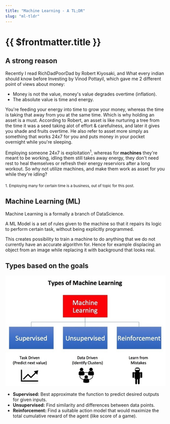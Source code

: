 ```yaml
---
title: "Machine Learning - A TL;DR"
slug: "ml-tldr"
---
```


# {{ $frontmatter.title }}

## A strong reason

Recently I read RichDadPoorDad by Robert Kiyosaki, and What every indian should know before Investing by Vinod Pottayil, which gave me 2 different point of views about money:
* Money is not the value, money's value degrades overtime (inflation).
* The absolute value is time and energy.

You're feeding your energy into time to grow your money, whereas the time is taking that away from you at the same time. Which is why holding an asset is a must. According to Robert, an asset is like nurturing a tree from the time it was a seed taking alot of effort & carefulness, and later it gives you shade and fruits overtime. He also refer to asset more simply as something that works 24x7 for you and puts money in your pocket overnight while you're sleeping.

Employing someone 24x7 is exploitation<sup>1</sup>, whereas for **machines** they're meant to be working, idling them still takes away energy, they don't need rest to heal themselves or refresh their energy reserviors after a long workout. So why not utilize machines, and make them work as asset for you while they're idling?

<sub>1. Employing many for certain time is a business, out of topic for this post.</sub>

## Machine Learning (ML)

Machine Learning is a formally a branch of DataScience.

A ML Model is a set of rules given to the machine so that it repairs its logic to perform certain task, without being explicitly programmed.

This creates possibility to train a machine to do anything that we do not currently have an accurate algorithm for. Hence for example displacing an object from an image while replacing it with background that looks real.


## Types based on the goals

![ml-techniques](./ml-tldr/ml-techniques.jpeg)

* **Supervised:** Best approximate the function to predict desired outputs for given inputs.
* **Unsupervised:** Find similarity and differences between data points.
* **Reinforcement:** Find a suitable action model that would maximize the total cumulative reward of the agent (like score of a game).
